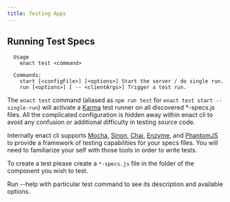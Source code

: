 ```yaml
---
title: Testing Apps
---
```

## Running Test Specs
```
  Usage
    enact test <command>

  Commands:
    start [<configFile>] [<options>] Start the server / do single run.
    run [<options>] [ -- <clientArgs>] Trigger a test run.
```
The `enact test` command (aliased as `npm run test` for `enact test start --single-run`) will activate a [Karma](https://karma-runner.github.io/1.0/index.html) test runner on all discovered *-specs.js files. All the complicated configuration is hidden away within enact cli to avoid any confusion or additional difficulty in testing source code.

Internally enact cli supports [Mocha](https://mochajs.org), [Sinon](http://sinonjs.org), [Chai](http://chaijs.com), [Enzyme](http://airbnb.io/enzyme/), and [PhantomJS](http://phantomjs.org) to provide a framework of testing capabilities for your specs files. You will need to familiarize your self with those tools in order to write tests.

To create a test please create a `*-specs.js` file in the folder of the component you wish to test.

Run --help with particular test command to see its description and available options.
